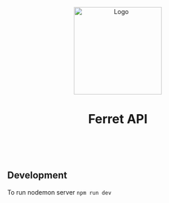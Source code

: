 
<p align="center">
  <img src="ferret.jpg" width="200px" align="center" alt="Logo" />
  <h1 align="center">Ferret API</h1>
</p>

<br/>
<br/>
<br/>

## Development
To run nodemon server `npm run dev`




